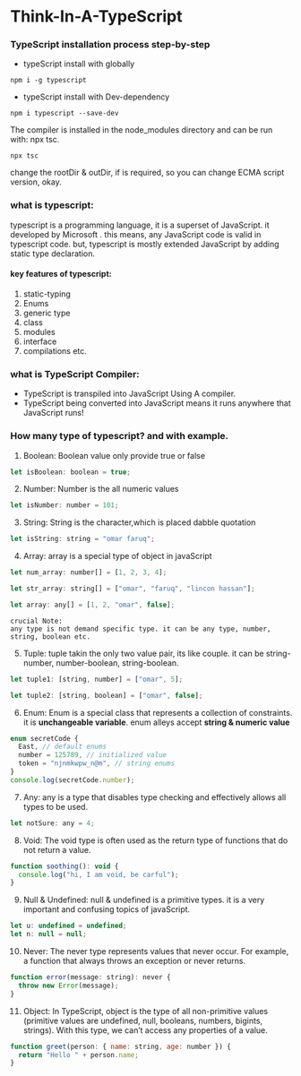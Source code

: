 # Think-In-A-TypeScript

### TypeScript installation process step-by-step

- typeScript install with globally

```
npm i -g typescript
```

- typeScript install with Dev-dependency

```
npm i typescript --save-dev
```

The compiler is installed in the node_modules directory and can be run with: npx tsc.

```
npx tsc
```

change the rootDir & outDir, if is required, so you can change ECMA script version, okay.

### what is typescript:

typescript is a programming language, it is a superset of JavaScript. it developed by Microsoft . this means, any JavaScript code is valid in typescript code. but, typescript is mostly extended JavaScript by adding static type declaration.

#### key features of typescript:

1. static-typing
2. Enums
3. generic type
4. class
5. modules
6. interface
7. compilations etc.

### what is TypeScript Compiler:

- TypeScript is transpiled into JavaScript Using A compiler.
- TypeScript being converted into JavaScript means it runs anywhere that JavaScript runs!

### How many type of typescript? and with example.

1. Boolean: Boolean value only provide true or false

```js
let isBoolean: boolean = true;
```

2. Number: Number is the all numeric values

```js
let isNumber: number = 101;
```

3. String: String is the character,which is placed dabble quotation

```js
let isString: string = "omar faruq";
```

4. Array: array is a special type of object in javaScript

```js
let num_array: number[] = [1, 2, 3, 4];
```

```js
let str_array: string[] = ["omar", "faruq", "lincon hassan"];
```

```js
let array: any[] = [1, 2, "omar", false];
```

```
crucial Note:
any type is not demand specific type. it can be any type, number, string, boolean etc.
```

5. Tuple: tuple takin the only two value pair, its like couple. it can be string-number, number-boolean, string-boolean.

```js
let tuple1: [string, number] = ["omar", 5];
```

```js
let tuple2: [string, boolean] = ["omar", false];
```

6. Enum: Enum is a special class that represents a collection of constraints. it is **unchangeable variable**. enum alleys accept **string & numeric value**

```js
enum secretCode {
  East, // default enums
  number = 125789, // initialized value
  token = "njnmkwpw_n@m", // string enums
}
console.log(secretCode.number);

```

7. Any: any is a type that disables type checking and effectively allows all types to be used.

```js
let notSure: any = 4;
```

8. Void: The void type is often used as the return type of functions that do not return a value.

```js
function soothing(): void {
  console.log("hi, I am void, be carful");
}
```

9. Null & Undefined: null & undefined is a primitive types. it is a very important and confusing topics of javaScript.

```js
let u: undefined = undefined;
let n: null = null;
```

10. Never: The never type represents values that never occur. For example, a function that always throws an exception or never returns.

```js
function error(message: string): never {
  throw new Error(message);
}
```

11. Object: In TypeScript, object is the type of all non-primitive values (primitive values are undefined, null, booleans, numbers, bigints, strings). With this type, we can’t access any properties of a value.

```js
function greet(person: { name: string, age: number }) {
  return "Hello " + person.name;
}
```
